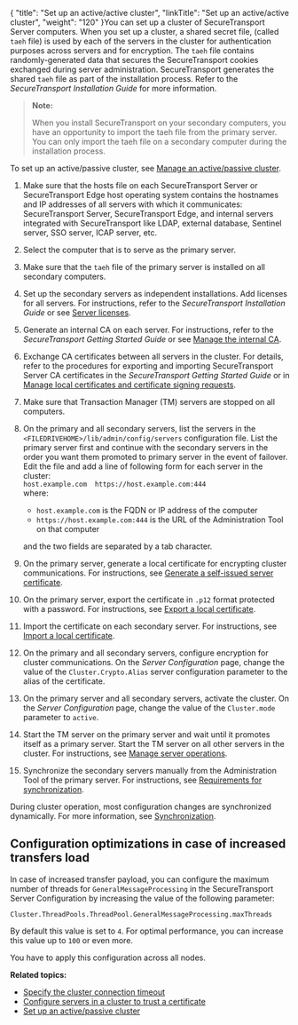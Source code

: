 {
    "title": "Set up an active/active cluster",
    "linkTitle": "Set up an active/active cluster",
    "weight": "120"
}You can set up a cluster of <span class="mc-variable axway_variables.Component_Short_Name variable">SecureTransport</span> Server computers. When you set up a cluster, a shared secret file, (called `taeh` file) is used by each of the servers in the cluster for authentication purposes across servers and for encryption. The `taeh` file contains randomly-generated data that secures the <span class="mc-variable axway_variables.Component_Short_Name variable">SecureTransport</span> cookies exchanged during server administration. <span class="mc-variable axway_variables.Component_Short_Name variable">SecureTransport</span> generates the shared `taeh` file as part of the installation process. Refer to the <span class="redirect_st_inst" cshid="install" data-version="5.3.5">*<span class="mc-variable axway_variables.Component_Short_Name variable">SecureTransport</span> Installation Guide*</span> for more information.

> **Note:**
>
> When you install SecureTransport on your secondary computers, you have an opportunity to import the taeh file from the primary server. You can only import the taeh file on a secondary computer during the installation process.

To set up an active/passive cluster, see <a href="../../c_st_managestandardcluster/t_st_manage_active-passive_cluster#Standard_Clustering_3967700027_1035527" class="MCXref xref">Manage an active/passive cluster</a>.

1.  Make sure that the hosts file on each <span class="mc-variable axway_variables.Component_Short_Name variable">SecureTransport</span> Server or <span class="mc-variable axway_variables.Component_Short_Name variable">SecureTransport</span> Edge host operating system contains the hostnames and IP addresses of all servers with which it communicates: <span class="mc-variable axway_variables.Component_Short_Name variable">SecureTransport</span> Server, <span class="mc-variable axway_variables.Component_Short_Name variable">SecureTransport</span> Edge, and internal servers integrated with <span class="mc-variable axway_variables.Component_Short_Name variable">SecureTransport</span> like LDAP, external database, Sentinel server, SSO server, ICAP server, etc.
2.  Select the computer that is to serve as the primary server.
3.  Make sure that the `taeh` file of the primary server is installed on all secondary computers.
4.  Set up the secondary servers as independent installations. Add licenses for all servers. For instructions, refer to the <span class="redirect_st_inst" cshid="install" data-version="5.3.5">*<span class="mc-variable axway_variables.Component_Short_Name variable">SecureTransport</span> Installation Guide*</span> or see <a href="../../../c_st_setup/c_st_serverlicenses#SetupMenu_1217491348_1081231" class="MCXref xref">Server licenses</a>.
5.  Generate an internal CA on each server. For instructions, refer to the <span class="redirect_st_gs" cshid="gs" data-version="5.3.5">*<span class="mc-variable axway_variables.Component_Short_Name variable">SecureTransport</span> Getting Started Guide*</span> or see <a href="../../../c_st_setup/c_st_certificates/t_st_internalca#SetupMenu_1217491348_1118526" class="MCXref xref">Manage the internal CA</a>.
6.  Exchange CA certificates between all servers in the cluster. For details, refer to the procedures for exporting and importing <span class="mc-variable axway_variables.Component_Short_Name variable">SecureTransport</span> Server CA certificates in the <span class="redirect_st_gs" cshid="gs" data-version="5.3.5">*<span class="mc-variable axway_variables.Component_Short_Name variable">SecureTransport</span> Getting Started Guide*</span> or in <a href="../../../c_st_setup/c_st_certificates/t_st_localcertificatesandcsrs#top" class="MCXref xref">Manage local certificates and certificate signing requests</a>.
7.  Make sure that Transaction Manager (TM) servers are stopped on all computers.
8.  On the primary and all secondary servers, list the servers in the `<FILEDRIVEHOME>/lib/admin/config/servers` configuration file. List the primary server first and continue with the secondary servers in the order you want them promoted to primary server in the event of failover.  
    Edit the file and add a line of following form for each server in the cluster:  
    `host.example.com  https://host.example.com:444`  
    where:  
    -   `host.example.com` is the FQDN or IP address of the computer
    -   `https://host.example.com:444` is the URL of the Administration Tool on that computer

      
    and the two fields are separated by a tab character.
9.  On the primary server, generate a local certificate for encrypting cluster communications. For instructions, see <a href="../../../c_st_setup/c_st_certificates/t_st_localcertificatesandcsrs#Generate" class="MCXref xref">Generate a self-issued server certificate</a>.
10. On the primary server, export the certificate in `.p12` format protected with a password. For instructions, see <a href="../../../c_st_setup/c_st_certificates/t_st_localcertificatesandcsrs#Export" class="MCXref xref">Export a local certificate</a>.
11. Import the certificate on each secondary server. For instructions, see <a href="../../../c_st_setup/c_st_certificates/t_st_localcertificatesandcsrs#Import" class="MCXref xref">Import a local certificate</a>.
12. On the primary and all secondary servers, configure encryption for cluster communications. On the *Server Configuration* page, change the value of the `Cluster.Crypto.Alias` server configuration parameter to the alias of the certificate.
13. On the primary server and all secondary servers, activate the cluster. On the *Server Configuration* page, change the value of the `Cluster.mode` parameter to `active`.
14. Start the TM server on the primary server and wait until it promotes itself as a primary server. Start the TM server on all other servers in the cluster. For instructions, see <a href="" class="MCXref xref">Manage server operations</a>.
15. Synchronize the secondary servers manually from the Administration Tool of the primary server. For instructions, see <a href="../../c_st_managestandardcluster/c_st_standard_cluster_synchronization#Requirem" class="MCXref xref">Requirements for synchronization</a>.

During cluster operation, most configuration changes are synchronized dynamically. For more information, see <a href="../../c_st_standardclustermodel/c_st_active-active_active-passive_clustering#Synchron" class="MCXref xref">Synchronization</a>.

<span id="Config_increased_transfers"></span>

## Configuration optimizations in case of increased transfers load

In case of increased transfer payload, you can configure the maximum number of threads for `GeneralMessageProcessing` in the <span class="mc-variable suite_variables.SecureTransportName variable">SecureTransport</span> Server Configuration by increasing the value of the following parameter:

`Cluster.ThreadPools.ThreadPool.GeneralMessageProcessing.maxThreads`

By default this value is set to `4`. For optimal performance, you can increase this value up to `100` or even more.

You have to apply this configuration across all nodes.

**Related topics:**

-   <a href="../t_st_specify_cluster_connection_timeout" class="MCXref xref">Specify the cluster connection timeout</a>
-   <a href="../t_st_configure_servers_cluste_trust_certificate" class="MCXref xref">Configure servers in a cluster to trust a certificate</a>
-   <a href="../t_st_setup_active-passive_cluster" class="MCXref xref">Set up an active/passive cluster</a>
